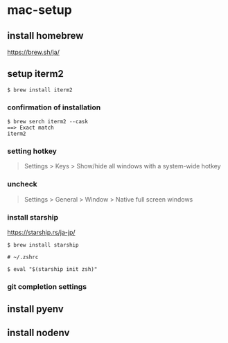 # mac-setup

## install homebrew 
https://brew.sh/ja/

## setup iterm2
```
$ brew install iterm2
```
### confirmation of installation
```
$ brew serch iterm2 --cask
==> Exact match
iterm2
```

### setting hotkey

> Settings > Keys > Show/hide all windows with a system-wide hotkey

### uncheck
> Settings > General > Window > Native full screen windows 

### install starship
https://starship.rs/ja-jp/
```
$ brew install starship
```
```
# ~/.zshrc

$ eval "$(starship init zsh)"
```

### git completion settings

## install pyenv

## install nodenv